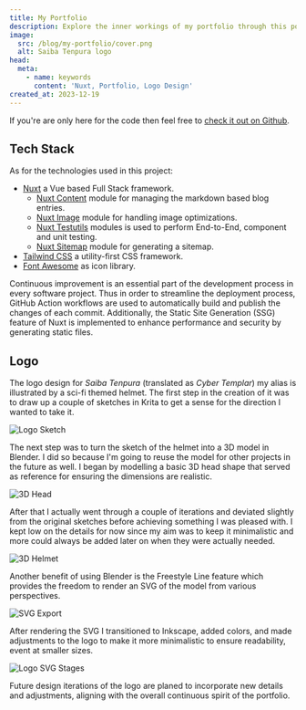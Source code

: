 ```yaml
---
title: My Portfolio
description: Explore the inner workings of my portfolio through this post! Dive into the code, gain insight into its tech stack and learn about the logo design process.
image:
  src: /blog/my-portfolio/cover.png
  alt: Saiba Tenpura logo
head:
  meta:
    - name: keywords
      content: 'Nuxt, Portfolio, Logo Design'
created_at: 2023-12-19
---
```


If you're are only here for the code then feel free to [check it out on Github](https://github.com/saiba-tenpura/portfolio).

## Tech Stack

As for the technologies used in this project:
* [Nuxt](https://nuxt.com/) a Vue based Full Stack framework.
  * [Nuxt Content](https://content.nuxtjs.org/) module for managing the markdown based blog entries.
  * [Nuxt Image](https://image.nuxtjs.org/) module for handling image optimizations.
  * [Nuxt Testutils](https://nuxt.com/docs/getting-started/testing) modules is used to perform End-to-End, component and unit testing.
  * [Nuxt Sitemap](https://nuxtseo.com/sitemap/getting-started/installation) module for generating a sitemap.
* [Tailwind CSS](https://tailwindcss.com/) a utility-first CSS framework.
* [Font Awesome](https://fontawesome.com/) as icon library.

Continuous improvement is an essential part of the development process in every software project. Thus in order to streamline the deployment process, GitHub Action workflows are used to automatically build and publish the changes of each commit. Additionally, the Static Site Generation (SSG) feature of Nuxt is implemented to enhance performance and security by generating static files.

## Logo

The logo design for *Saiba Tenpura* (translated as *Cyber Templar*) my alias is illustrated by a sci-fi themed helmet. The first step in the creation of it was to draw up a couple of sketches in Krita to get a sense for the direction I wanted to take it.

![Logo Sketch](/blog/my-portfolio/logo-sketch.png)

The next step was to turn the sketch of the helmet into a 3D model in Blender. I did so because I'm going to reuse the model for other projects in the future as well. I began by modelling a basic 3D head shape that served as reference for ensuring the dimensions are realistic.

![3D Head](/blog/my-portfolio/3d-head.png)

After that I actually went through a couple of iterations and deviated slightly from the original sketches before achieving something I was pleased with. I kept low on the details for now since my aim was to keep it minimalistic and more could always be added later on when they were actually needed.

![3D Helmet](/blog/my-portfolio/3d-helmet.png)

Another benefit of using Blender is the Freestyle Line feature which provides the freedom to render an SVG of the model from various perspectives.

![SVG Export](/blog/my-portfolio/svg-export.png)

After rendering the SVG I transitioned to Inkscape, added colors, and made adjustments to the logo to make it more minimalistic to ensure readability, event at smaller sizes.

![Logo SVG Stages](/blog/my-portfolio/logo-svg-stages.png)

Future design iterations of the logo are planed to incorporate new details and adjustments, aligning with the overall continuous spirit of the portfolio.
